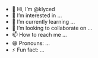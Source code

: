 - 👋 Hi, I’m @klyced
- 👀 I’m interested in ...
- 🌱 I’m currently learning ...
- 💞️ I’m looking to collaborate on ...
- 📫 How to reach me ...
- 😄 Pronouns: ...
- ⚡ Fun fact: ...

<!---
klyced/klyced is a ✨ special ✨ repository because its `README.md` (this file) appears on your GitHub profile.
You can click the Preview link to take a look at your changes.
--->
